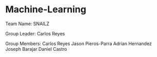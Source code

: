 # Machine-Learning
Team Name:  SNAILZ

Group Leader: Carlos Reyes

Group Members:
  Carlos Reyes
  Jason Pieros-Parra
  Adrian Hernandez
  Joseph Barajar
  Daniel Castro
